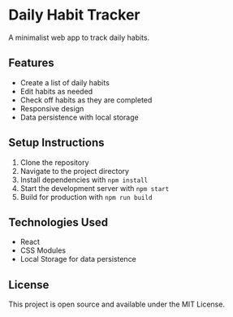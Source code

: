 # Daily Habit Tracker

A minimalist web app to track daily habits.

## Features

- Create a list of daily habits
- Edit habits as needed
- Check off habits as they are completed
- Responsive design
- Data persistence with local storage

## Setup Instructions

1. Clone the repository
2. Navigate to the project directory
3. Install dependencies with `npm install`
4. Start the development server with `npm start`
5. Build for production with `npm run build`

## Technologies Used

- React
- CSS Modules
- Local Storage for data persistence

## License

This project is open source and available under the MIT License.